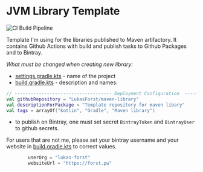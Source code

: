 # JVM Library Template
![CI Build Pipeline](https://github.com/LukasForst/maven-library/workflows/CI%20Build%20Pipeline/badge.svg)

Template I'm using for the libraries published to Maven artifactory.
It contains Github Actions with build and publish tasks to Github Packages and to Bintray.

*What must be changed when creating new library:*
* [settings.gradle.kts](settings.gradle.kts) - name of the project
* [build.gradle.kts](build.gradle.kts) - description and names:

```kotlin
// ------------------------------------ Deployment Configuration  ------------------------------------
val githubRepository = "LukasForst/maven-library"
val descriptionForPackage = "Template repository for maven libary"
val tags = arrayOf("kotlin", "Gradle", "Maven library")
```
* to publish on Bintray, one must set secret `BintrayToken` and `BintrayUser` to github secrets.

For users that are not me, please set your bintray username 
and your website in [build.gradle.kts](build.gradle.kts) to correct values.
```kotlin
        userOrg = "lukas-forst"
        websiteUrl = "https://forst.pw"
```
